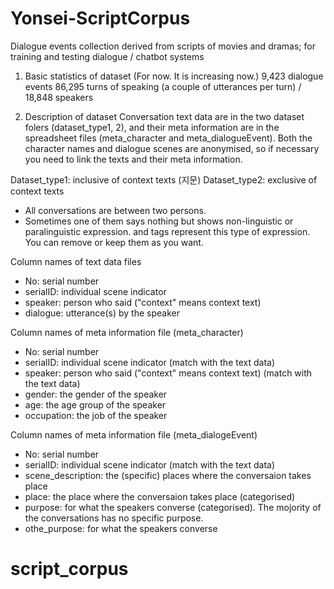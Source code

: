 # Yonsei-ScriptCorpus
Dialogue events collection derived from scripts of movies and dramas; for training and testing dialogue / chatbot systems


1. Basic statistics of dataset (For now. It is increasing now.) 
9,423 dialogue events
86,295 turns of speaking (a couple of utterances per turn) / 
18,848 speakers


2. Description of dataset
Conversation text data are in the two dataset folers (dataset_type1, 2), and their meta information are in the spreadsheet files (meta_character and meta_dialogueEvent). Both the character names and dialogue scenes are anonymised, so if necessary you need to link the texts and their meta information.

Dataset_type1: inclusive of context texts (지문)
Dataset_type2: exclusive of context texts
* All conversations are between two persons.
* Sometimes one of them says nothing but shows non-linguistic or paralinguistic expression. <move/> and <mute/> tags represent this type of expression. You can remove or keep them as you want.

Column names of text data files
* No: serial number
* serialID: individual scene indicator
* speaker: person who said ("context" means context text)
* dialogue: utterance(s) by the speaker

Column names of meta information file (meta_character)
* No: serial number
* serialID: individual scene indicator (match with the text data)
* speaker: person who said ("context" means context text) (match with the text data)
* gender: the gender of the speaker
* age: the age group of the speaker
* occupation: the job of the speaker

Column names of meta information file (meta_dialogeEvent)
* No: serial number
* serialID: individual scene indicator (match with the text data)
* scene_description: the (specific) places where the conversaion takes place
* place: the place where the conversaion takes place (categorised)
* purpose: for what the speakers converse (categorised). The mojority of the conversations has no specific purpose.
* othe_purpose: for what the speakers converse

# script_corpus
